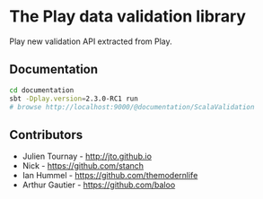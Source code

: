# The Play data validation library

Play new validation API extracted from Play.

## Documentation

```bash
cd documentation
sbt -Dplay.version=2.3.0-RC1 run
# browse http://localhost:9000/@documentation/ScalaValidation
```

## Contributors

- Julien Tournay - http://jto.github.io
- Nick - https://github.com/stanch
- Ian Hummel - https://github.com/themodernlife
- Arthur Gautier - https://github.com/baloo
